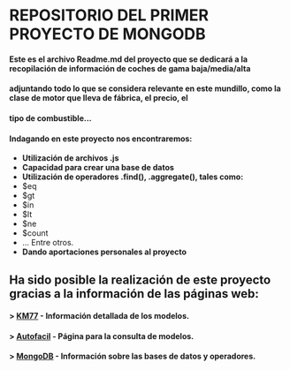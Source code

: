 # **REPOSITORIO DEL PRIMER PROYECTO DE MONGODB**

#### Este es el archivo Readme.md del proyecto que se dedicará a la recopilación de información de coches de gama baja/media/alta
#### adjuntando todo lo que se considera relevante en este mundillo, como la clase de motor que lleva de fábrica, el precio, el 
#### tipo de combustible...
#### Indagando en este proyecto nos encontraremos:

* **Utilización de archivos .js**
* **Capacidad para crear una base de datos**
* **Utilización de operadores .find(), .aggregate(), tales como:**
* $eq
* $gt
* $in
* $lt
* $ne
* $count
* ... Entre otros.
* **Dando aportaciones personales al proyecto**

## Ha sido posible la realización de este proyecto gracias a la información de las páginas web:
#### > [KM77](https://www.km77.com/) - Información detallada de los modelos.
#### > [Autofacil](https://www.autofacil.es/marcas/) - Página para la consulta de modelos.
#### > [MongoDB](https://www.mongodb.com/es) - Información sobre las bases de datos y operadores.
